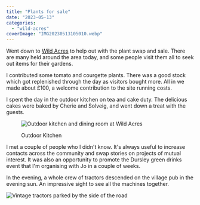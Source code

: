 ```yaml
---
title: "Plants for sale"
date: "2023-05-13"
categories: 
  - "wild-acres"
coverImage: "IMG20230513105010.webp"
---
```


Went down to [Wild Acres](https://wildacres.org.uk/) to help out with the plant swap and sale. There are many held around the area today, and some people visit them all to seek out items for their gardens.

I contributed some tomato and courgette plants. There was a good stock which got replenished through the day as visitors bought more. All in we made about £100, a welcome contribution to the site running costs.

I spent the day in the outdoor kitchen on tea and cake duty. The delicious cakes were baked by Cherie and Solveig, and went down a treat with the guests.

<figure>

![Outdoor kitchen and dining room at Wild Acres](images/IMG20230513130004-1024x627.webp)

<figcaption>

Outdoor Kitchen

</figcaption>

</figure>

I met a couple of people who I didn't know. It's always useful to increase contacts across the community and swap stories on projects of mutual interest. It was also an opportunity to promote the Dursley green drinks event that I'm organising with Jo in a couple of weeks.

In the evening, a whole crew of tractors descended on the village pub in the evening sun. An impressive sight to see all the machines together.

![Vintage tractors parked by the side of the road](images/IMG20230513183425-1024x543.webp)
